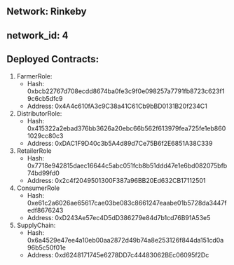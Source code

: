 ## Network: Rinkeby

## network_id: 4

## Deployed Contracts:

1. FarmerRole:
    - Hash: 0xbcb22767d708ecdd8674ba0fe3c9f0e098257a7791fb8723c623f19c6cb5dfc9
    - Address: 0x4A4c610fA3c9C38a41C61Cb9bBD0131B20f234C1
2. DistributorRole:
    - Hash: 0x415322a2ebad376bb3626a20ebc66b562f613979fea725fe1eb8601029cc80c3
    - Address: 0xDAC1F9D40c3b5A4d89d7Ce75B6f2E6851A38C339
3. RetailerRole
    - Hash: 0x7718e942815daec16644c5abc051fcb8b51ddd47e1e6bd082075bfb74bd99fd0
    - Address: 0x2c4f2049501300F387a96BB20Ed632CB17112501
4. ConsumerRole
    - Hash: 0xe61c2a6026ae65617cae03be083c8661247eaabe01b5728da3447fedf8676243
    - Address: 0xD243Ae57ec4D5dD386279e84d7b1cd76B91A53e5
5. SupplyChain:
    - Hash: 0x6a4529e47ee4a10eb00aa2872d49b74a8e253126f844da151cd0a96b5c50f01e
    - Address: 0xd6248171745e6278DD7c44483062BEc06095f2Dc
